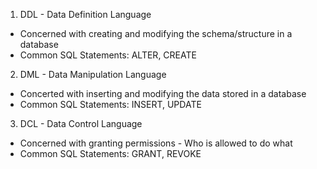 
1. DDL - Data Definition Language
  - Concerned with creating and modifying the schema/structure in a database
  - Common SQL Statements: ALTER, CREATE
2. DML - Data Manipulation Language
  - Concerted with inserting and modifying the data stored in a database
  - Common SQL Statements: INSERT, UPDATE
3. DCL - Data Control Language
  - Concerned with granting permissions - Who is allowed to do what
  - Common SQL Statements: GRANT, REVOKE
